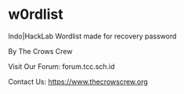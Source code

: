 w0rdlist
========

Indo|HackLab Wordlist made for recovery password 

By The Crows Crew

Visit Our Forum: forum.tcc.sch.id 

Contact Us: https://www.thecrowscrew.org
